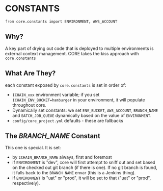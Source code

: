 # CONSTANTS

    from core.constants import ENVIRONMENT, AWS_ACCOUNT

## Why? 
A key part of drying out code that is deployed to multiple environments is external context management. CORE takes the kiss approach with `core.constants`

## What Are They? 
each constant exposed by `core.constants` is set in order of:
- `ICHAIN_xxx` environment variable; if you set `ICHAIN_ENV_BUCKET=hamburger` in your environment, it will populate throughout core. 
- Dynamically set constants: we set `ENV_BUCKET`, `AWS_ACCOUNT`, `BRANCH_NAME` and `BATCH_JOB_QUEUE` dynamically based on the value of `ENVIRONMENT`. 
- `config/core_project.yml` defaults - these are fallbacks

## The _BRANCH\_NAME_ Constant
This one is special. It is set:
- by `ICHAIN_BRANCH_NAME` always, first and foremost
- if `ENVIRONMENT` is "dev", core will first attempt to sniff out and set based on the checked out git branch (if there is one). If no git branch is found, it falls back to the `BRANCH_NAME` envar (this is a Jenkins thing).
- if `ENVIRONMENT` is "uat" or "prod", it will be set to that ("uat" or "prod", respectively). 
